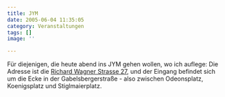 ```yaml
---
title: JYM
date: 2005-06-04 11:35:05
category: Veranstaltungen
tags: []
image: ''

---
```


Für diejenigen, die heute abend ins JYM gehen wollen, wo ich auflege: Die Adresse ist die [Richard Wagner Strasse 27](http://www.mapquest.de/cgi-bin/ia_find?link=btwn%2Ftwn-map_results&random=717&event=find_search&uid=u5k9beu8q3gaa7ta%3A2550rsla8s&SNVData=&address=Richard+Wagner+Strasse+27&city=M%FCnchen&Zip=80333&country=Germany&Find+Map.x=0&Find+Map.y=0), und der Eingang befindet sich um die Ecke in der Gabelsbergerstraße - also zwischen Odeonsplatz, Koenigsplatz und Stiglmaierplatz.
